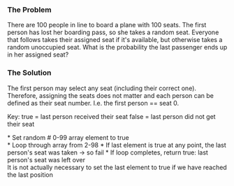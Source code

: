 <h3>The Problem</h3>
<p>
There are 100 people in line to board a plane with 100 seats. The first person has lost her boarding pass, so she takes a random seat.
Everyone that follows takes their assigned seat if it's available, but otherwise takes a random unoccupied seat. What is the probability the last passenger ends up in her assigned seat?
</p>
<h3>The Solution</h3>
<p>
The first person may select any seat (including their correct one). Therefore, assigning the seats does not matter and each person can be defined as their seat number. I.e. the first person == seat 0.<br>

Key:
true = last person received their seat
false = last person did not get their seat
</p>
* Set random # 0-99 array element to true<br>
* Loop through array from 2-98
* If last element is true at any point, the last person's seat was taken -> so fail
* If loop completes, return true: last person's seat was left over<br>
  It is not actually necessary to set the last element to true if we have reached the last position
